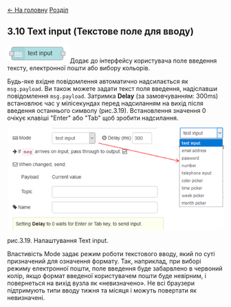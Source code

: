 [<- На головну](../)  [Розділ](README.md)

## 3.10 Text input (Текстове поле для вводу)

![img](media/text_input.png)Додає до інтерфейсу користувача поле введення тексту, електронної пошти або вибору кольорів. 

Будь-яке вхідне повідомлення автоматично надсилається як `msg.payload`. Ви також можете задати текст поля введення, надіславши повідомлення `msg.payload`. Затримка **Delay** (за замовчуванням: 300ms) встановлює час у мілісекундах перед надсиланням на вихід після введення останнього символу (рис.3.19). Встановлення значення 0 очікує клавіші "Enter" або "Tab" щоб зробити надсилання.

 

![img](media/3_19.png)

рис.3.19. Налаштування Text input.

Властивість Mode задає режим роботи текстового вводу, який по суті призначений для означення формату. Так, наприклад, при виборі режиму електронної пошти, поле введення буде забарвлено в червоний колір, якщо формат введеної користувачем пошти буде невірним, і повернеться на вихід вузла як «невизначено». Не всі браузери підтримують типи вводу тижня та місяця і можуть повертати як невизначені. 